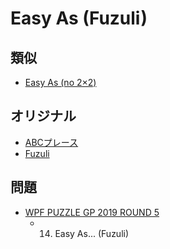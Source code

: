 # Easy As (Fuzuli)

## 類似
- [Easy As (no 2×2)](easyas-no2x2.md)

## オリジナル
- [ABCプレース](easyas.md)
- [Fuzuli](fuzuli.md)

## 問題
- [WPF PUZZLE GP 2019 ROUND 5](../questions/wpfpgp2019-5.md)
	- 14. Easy As... (Fuzuli)
